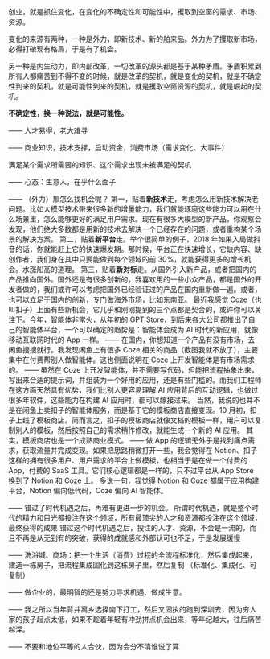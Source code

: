 创业，就是抓住变化，在变化的不确定性和可能性中，攫取到空窗的需求、市场、资源。

变化的来源有两种，一种是外力，即新技术、新的舶来品。外力为了攫取新市场，必得打破现有格局，于是有了机会。

另一种是内生动力，即内部改革，一切改革的源头都是基于某种矛盾。矛盾积累到所有人都痛苦到不得不变的时候，就是改革的契机，就是变化的契机，就是不确定性到来的契机，就是可能性到来的契机，就是攫取空窗资源的契机，就是崛起的契机。

**不确定性，换一种说法，就是可能性。**

——
人才易得，老大难寻

——
商业知识，技术支撑，启动资金，消费市场（需求变化、大事件）

满足某个需求所需要的知识、这个需求出现未被满足的契机

——
心态：生意人，在乎什么面子

——
（外力）那怎么找机会呢？
第一，贴着**新技术**走，考虑怎么用新技术解决老问题。比如大模型技术带来很多新的增量能力，我们就能琢磨这些能力可以用在什么场景里，怎么能够更好的满足用户需求。现在有很多大模型的新产品，你观察会发现，他们绝大多数都是用新的技术去解决一个已经存在的问题，或者重构某个场景的解决方案。
第二，贴着**新平台**走。举个很简单的例子，2018 年如果入局做抖音的话，你就能赶上它的快速爆发期。那时候，平台正在快速增长，它缺内容、缺创作者，我们身在其中只要能做到每个领域的前 30%，就能获得更多的增长机会。水涨船高的道理。
第三，贴着**新对标**走。从国外引入新产品，或者把国内的产品推向国外。国外还是有很多创新的，我喜欢用的一些小众产品，都是国外的开发者做的，我们或许可以考虑把国外已经验证过的产品在国内重新做一遍。或者，也可以立足于国内的创新，专门做海外市场，比如东南亚。
最近我感觉 Coze（也叫扣子）上面有些新机会，它几乎和刚刚提到的三个点都是契合的，或许你可以关注下。今年，智能体非常火，从年初的 GPT Store，到后来各大公司都推出了自己的智能体平台，一个可以确定的趋势是：智能体会成为 AI 时代的新应用，就像移动互联网时代的 App 一样。
——
在国内，你想知道一个产品有没有市场，去闲鱼搜搜就行。我发现闲鱼上有很多 Coze 相关的商品（截图我就不放了），主要集中在付费帮别人做智能体。这也侧面说明在 Coze 上开发智能体是有市场需求的。
——
虽然在 Coze 上开发智能体，并不需要写代码，但能把流程抽象出来，写出来合适的提示词，并组装为一个好用的应用，还是有些门槛的。而我们工程师在这方面天然具有优势，我们比别人更容易理解 AI 应用背后的互动逻辑，也做过很多年软件，这些能力在构建 AI 应用时，都可以嫁接过来。
当然，我说的也并不是在闲鱼上卖扣子的智能体服务，而是基于它的模板商店直接变现。10 月初，扣子上线了模板商店。简而言之，扣子的模板商店就像文档的模板一样，用户可以复制别人的模板，然后按照自己的需求稍作修改，就能生成一个新的 AI 应用。
其实，模板商店也是一个成熟商业模式。
——
做 App 的逻辑无外乎是找到痛点需求，获取流量并完成变现。如果把思路稍微打开一些，我会觉得在 Notion、扣子这样的拥有很多用户、用户需求的平台上做模板，也相当于是在做一个付费的 App，付费的 SaaS 工具。它们核心逻辑都是一样的，只不过平台从 App Store 换到了 Notion 和 Coze 上。
多说一句，我觉得 Notion 和 Coze 都属于应用构建平台，Notion 偏向低代码，Coze 偏向 AI 智能体。

——
错过了时代机遇之后，再难有更进一步的机会。
所谓时代机遇，就是整个时代的精力和目光都投注在这个领域，所有最顶尖的人才和资源都投注在这个领域，最终获得的成果
错过这个时代机遇之后，投注的人才、资源，不会是一流的，而且不再是从无到有的突破，获得的成就感和外部认可也不足，于是发展缓慢

——
洗浴城、商场：把一个生活（消费）过程的全流程标准化，然后集成起来，建造一栋房子，把流程集成固化到这栋房子里，然后复制
（标准化、集成化、可复制）

——
做企业的，最明智的还是努力寻求机遇、做成生意。

——
我之所以当年背井离乡选择南下打工，然后又固执的跑到深圳去，因为穷人家的孩子起点太低，如果不趁着年轻有冲劲拼点机会出来，等年纪越大，往后痛苦越深。

——
不要和地位平等的人合伙，因为会分不清谁说了算

